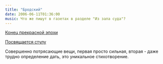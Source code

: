 ```yaml
---
title: "Бродский"
date: 2006-06-11T01:36:00
music: Что же пишут в газетах в разделе "Из зала суда"?
---
```


<a href="http://www.world-art.ru/lyric/lyric.php?id=7608">Конец прекрасной эпохи</a>

<a href="http://www.world-art.ru/lyric/lyric.php?id=7790">Посвящается стулу</a>

Совершенно потрясающие вещи, первая просто сильная, вторая - даже трудно определение дать, это уникальное стихотворение.
